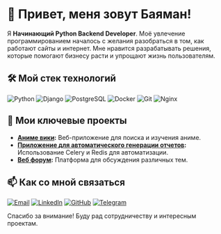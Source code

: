 # 👋 Привет, меня зовут Баяман!

Я **Начинающий Python Backend Developer**. Моё увлечение программированием началось с желания разобраться в том, как работают сайты и интернет.
Мне нравится разрабатывать решения, которые помогают бизнесу расти и упрощают жизнь пользователям.

## 🛠️ Мой стек технологий

![Python](https://img.shields.io/badge/Python-3776AB?style=for-the-badge&logo=python&logoColor=white)
![Django](https://img.shields.io/badge/Django-092E20?style=for-the-badge&logo=django&logoColor=white)
![PostgreSQL](https://img.shields.io/badge/PostgreSQL-316192?style=for-the-badge&logo=postgresql&logoColor=white)
![Docker](https://img.shields.io/badge/Docker-2496ED?style=for-the-badge&logo=docker&logoColor=white)
![Git](https://img.shields.io/badge/Git-F05032?style=for-the-badge&logo=git&logoColor=white)
![Nginx](https://img.shields.io/badge/Nginx-009639?style=for-the-badge&logo=nginx&logoColor=white)


## 🌟 Мои ключевые проекты

- **[Аниме вики](https://github.com/BAYA2200/MANGA_READ):** Веб-приложение для поиска и изучения аниме.
- **[Приложение для автоматического генерации отчетов](https://github.com/BAYA2200/Celery_Redis_Reports):** Использование Celery и Redis для автоматизации.
- **[Веб форум](https://github.com/BAYA2200/web_forum_2):** Платформа для обсуждения различных тем.



## 📫 Как со мной связаться

[![Email](https://img.shields.io/badge/Email-D14836?style=for-the-badge&logo=gmail&logoColor=white)](mailto:bayaman2101gmail.com)
[![LinkedIn](https://img.shields.io/badge/LinkedIn-0A66C2?style=for-the-badge&logo=linkedin&logoColor=white)]([https://www.linkedin.com/in/ваш-профиль](https://www.linkedin.com/in/bayaman-aydarov-9a274130a/))
[![GitHub](https://img.shields.io/badge/GitHub-181717?style=for-the-badge&logo=github&logoColor=white)](https://github.com/ваш-профиль)
[![Telegram](https://img.shields.io/badge/Telegram-2CA5E0?style=for-the-badge&logo=telegram&logoColor=white)]([https://t.me/ваш-профиль](https://web.telegram.org/k/#@BAYA2101))

Спасибо за внимание! Буду рад сотрудничеству и интересным проектам.
